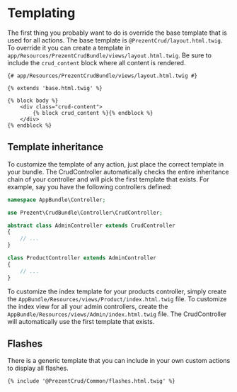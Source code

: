 Templating
==========

The first thing you probably want to do is override the base template that is used for all 
actions. The base template is `@PrezentCrud/layout.html.twig`. To override it you can
create a template in `app/Resources/PrezentCrudBundle/views/layout.html.twig`. Be sure to include
the `crud_content` block where all content is rendered.

```twig
{# app/Resources/PrezentCrudBundle/views/layout.html.twig #}

{% extends 'base.html.twig' %}

{% block body %}
    <div class="crud-content">
        {% block crud_content %}{% endblock %}
    </div>
{% endblock %}
```

Template inheritance
--------------------

To customize the template of any action, just place the correct template in your bundle. The CrudController
automatically checks the entire inheritance chain of your controller and will pick the first template that
exists. For example, say you have the following controllers defined:

```php
namespace AppBundle\Controller;

use Prezent\CrudBundle\Controller\CrudController;

abstract class AdminController extends CrudController
{
    // ...
}

class ProductController extends AdminController
{
    // ...
}
```

To customize the index template for your products controller, simply create the `AppBundle/Resources/views/Product/index.html.twig`
file. To customize the index view for all your admin controllers, create the `AppBundle/Resources/views/Admin/index.html.twig` file.
The CrudController will automatically use the first template that exists.


Flashes
-------

There is a generic template that you can include in your own custom actions to display all flashes.

```twig
{% include '@PrezentCrud/Common/flashes.html.twig' %}
```
